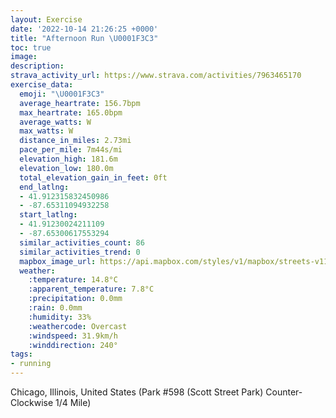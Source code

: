 ```yaml
---
layout: Exercise
date: '2022-10-14 21:26:25 +0000'
title: "Afternoon Run \U0001F3C3"
toc: true
image:
description:
strava_activity_url: https://www.strava.com/activities/7963465170
exercise_data:
  emoji: "\U0001F3C3"
  average_heartrate: 156.7bpm
  max_heartrate: 165.0bpm
  average_watts: W
  max_watts: W
  distance_in_miles: 2.73mi
  pace_per_mile: 7m44s/mi
  elevation_high: 181.6m
  elevation_low: 180.0m
  total_elevation_gain_in_feet: 0ft
  end_latlng:
  - 41.912315832450986
  - -87.65311094932258
  start_latlng:
  - 41.91230024211109
  - -87.65300617553294
  similar_activities_count: 86
  similar_activities_trend: 0
  mapbox_image_url: https://api.mapbox.com/styles/v1/mapbox/streets-v11/static/path-5+787af2-1.0(k%7Bx~F~k~uOAqABe%40xAwBx%40yACy%40%40i%40AkDBEBAV%40%40c%40I%7DNAgAEy%40BgEB%5Bj%40m%40RKn%40BNDFDDZA%60CFlBBJLRZPRBfAMRIFGLWDk%40IaDIWMQWKU%3FqAJOJQ%60%40ANDbA%3FvABXBNLRXPT%40%7C%40ETERQHQD%5BEkDCWGMYUUEsAHI%40QLO%60%40A%5CDx%40%40nBBLRZRJPBfAIPEHEHML%5DB_%40G_DCMS%5DQIWEmAJQFIHKNCNDrDF%60%40LRVPP%40%60%40Af%40ERIHIJUHk%40GsCGe%40KQ_%40QMAq%40D%5DDQFMTIVAVD%7CC%40PHTRRPFlACPCXSNe%40%40g%40CgCIe%40GKOMYG%7B%40%40%5BDKDONGLIf%40DnCDf%40DLNPZLfACRENGPUHc%40%3Fw%40CoBCUMWMMUI%7BB%3FUEQM%5DBkA%40IBOJS%40ATFrAJzBBnCElC%3FbABXChFBhACh%40%3FxAKd%40IpAO%60%40It%40Yd%40g%40t%40_AlBADJX%3F%60A),pin-s-s+e5b22e(-87.65136,41.91174),pin-s-f+89ae00(-87.65142000000002,41.911859999999976)/auto/800x800?access_token=pk.eyJ1Ijoiam9zaGJlY2ttYW4iLCJhIjoiY205eWR2aDd1MWZ6djJrbXc4a3M0bWZleiJ9.XiG9OWkNcZk2QzjJbxLB4A
  weather:
    :temperature: 14.8°C
    :apparent_temperature: 7.8°C
    :precipitation: 0.0mm
    :rain: 0.0mm
    :humidity: 33%
    :weathercode: Overcast
    :windspeed: 31.9km/h
    :winddirection: 240°
tags:
- running
---
```

Chicago, Illinois, United States (Park #598 (Scott Street Park) Counter-Clockwise 1/4 Mile)
